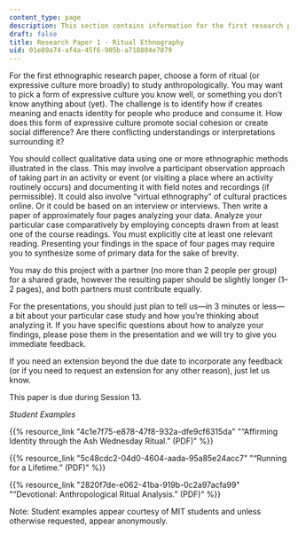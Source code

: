 ```yaml
---
content_type: page
description: This section contains information for the first research paper.
draft: false
title: Research Paper 1 - Ritual Ethnography
uid: 01e89a74-af4a-45f6-905b-a718804e7079
---
```

For the first ethnographic research paper, choose a form of ritual (or expressive culture more broadly) to study anthropologically. You may want to pick a form of expressive culture you know well, or something you don’t know anything about (yet). The challenge is to identify how if creates meaning and enacts identity for people who produce and consume it. How does this form of expressive culture promote social cohesion or create social difference? Are there conflicting understandings or interpretations surrounding it?

You should collect qualitative data using one or more ethnographic methods illustrated in the class. This may involve a participant observation approach of taking part in an activity or event (or visiting a place where an activity routinely occurs) and documenting it with field notes and recordings (if permissible). It could also involve “virtual ethnography” of cultural practices online. Or it could be based on an interview or interviews. Then write a paper of approximately four pages analyzing your data. Analyze your particular case comparatively by employing concepts drawn from at least one of the course readings. You must explicitly cite at least one relevant reading. Presenting your findings in the space of four pages may require you to synthesize some of primary data for the sake of brevity. 

You may do this project with a partner (no more than 2 people per group) for a shared grade, however the resulting paper should be slightly longer (1–2 pages), and both partners must contribute equally.

For the presentations, you should just plan to tell us—in 3 minutes or less—a bit about your particular case study and how you’re thinking about analyzing it. If you have specific questions about how to analyze your findings, please pose them in the presentation and we will try to give you immediate feedback.

If you need an extension beyond the due date to incorporate any feedback (or if you need to request an extension for any other reason), just let us know.

This paper is due during Session 13.

*Student Examples*

{{% resource_link "4c1e7f75-e878-47f8-932a-dfe9cf6315da" "“Affirming Identity through the Ash Wednesday Ritual.” (PDF)" %}}

{{% resource_link "5c48cdc2-04d0-4604-aada-95a85e24acc7" "“Running for a Lifetime.” (PDF)" %}}

{{% resource_link "2820f7de-e062-41ba-919b-0c2a97acfa99" "“Devotional: Anthropological Ritual Analysis.” (PDF)" %}}

Note: Student examples appear courtesy of MIT students and unless otherwise requested, appear anonymously.
